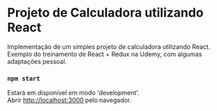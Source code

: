# Projeto de Calculadora utilizando React

Implementação de um simples projeto de calculadora utilizando React.
Exemplo do treinamento de React + Redux na Udemy, com algumas adaptações pessoal.

### `npm start`

Estará em disponível em modo 'development'.\
Abrir [http://localhost:3000](http://localhost:3000) pelo navegador.